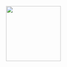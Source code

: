<a href="https://ci.appveyor.com/project/khapilins/webspider" width="300">
<image src="https://ci.appveyor.com/project/khapilins/webspider" width="150">
</a>
